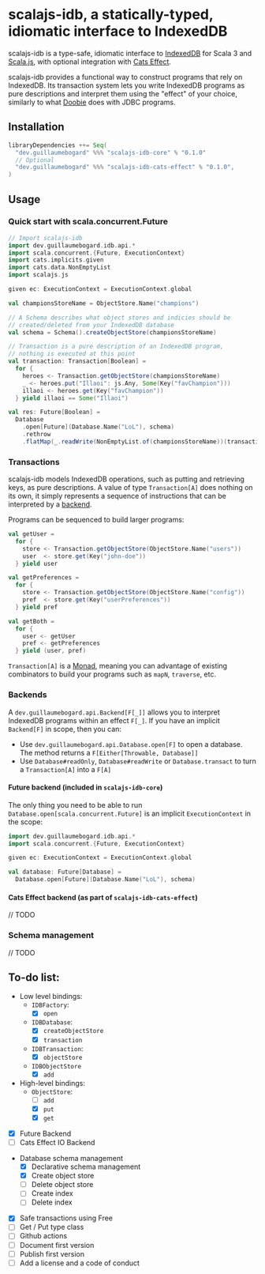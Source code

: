 # scalajs-idb, a statically-typed, idiomatic interface to IndexedDB

scalajs-idb is a type-safe, idiomatic interface to 
[IndexedDB](https://developer.mozilla.org/en-US/docs/Web/API/IndexedDB_API) for Scala 3
and [Scala.js](https://www.scala-js.org/), with optional integration with
[Cats Effect](https://typelevel.org/cats-effect/).

scalajs-idb provides a functional way to construct programs that rely on IndexedDB. Its
transaction system lets you write IndexedDB programs as pure descriptions and interpret them using
the "effect" of your choice, similarly to what [Doobie](https://tpolecat.github.io/doobie/) does 
with JDBC programs.

## Installation

```scala
libraryDependencies ++= Seq(
  "dev.guillaumebogard" %%% "scalajs-idb-core" % "0.1.0"
  // Optional
  "dev.guillaumebogard" %%% "scalajs-idb-cats-effect" % "0.1.0",
)
```

## Usage

### Quick start with scala.concurrent.Future

```scala
// Import scalajs-idb
import dev.guillaumebogard.idb.api.*
import scala.concurrent.{Future, ExecutionContext}
import cats.implicits.given
import cats.data.NonEmptyList
import scalajs.js

given ec: ExecutionContext = ExecutionContext.global

val championsStoreName = ObjectStore.Name("champions")

// A Schema describes what object stores and indicies should be
// created/deleted from your IndexedDB database
val schema = Schema().createObjectStore(championsStoreName)

// Transaction is a pure description of an IndexedDB program,
// nothing is executed at this point
val transaction: Transaction[Boolean] = 
  for {
    heroes <- Transaction.getObjectStore(championsStoreName)
    _ <- heroes.put("Illaoi": js.Any, Some(Key("favChampion")))
    illaoi <- heroes.get(Key("favChampion"))
  } yield illaoi == Some("Illaoi")

val res: Future[Boolean] = 
  Database
    .open[Future](Database.Name("LoL"), schema)
    .rethrow
    .flatMap(_.readWrite(NonEmptyList.of(championsStoreName))(transaction))
```

### Transactions

scalajs-idb models IndexedDB operations, such as putting and retrieving keys, as pure
descriptions. A value of type `Transaction[A]` does nothing on its own, it simply represents
a sequence of instructions that can be interpreted by a [backend](#Backends).

Programs can be sequenced to build larger programs:

```scala
val getUser =
  for {
    store <- Transaction.getObjectStore(ObjectStore.Name("users"))
    user  <- store.get(Key("john-doe"))
  } yield user

val getPreferences =
  for {
    store <- Transaction.getObjectStore(ObjectStore.Name("config"))
    pref  <- store.get(Key("userPreferences"))
  } yield pref

val getBoth =
  for {
    user <- getUser
    pref <- getPreferences 
  } yield (user, pref)
```

`Transaction[A]` is a [Monad](https://typelevel.org/cats/typeclasses/monad.html), meaning you can
advantage of existing combinators to build your programs such as `mapN`, `traverse`, etc.

### Backends

A `dev.guillaumebogard.api.Backend[F[_]]` allows you to interpret IndexedDB programs
within an effect `F[_]`. If you have an implicit `Backend[F]` in scope, then you can:

- Use `dev.guillaumebogard.api.Database.open[F]` to open a database. The method returns
a `F[Either[Throwable, Database]]`
- Use `Database#readOnly`, `Database#readWrite` or `Database.transact` to turn a `Transaction[A]`
into a `F[A]`

#### Future backend (included in `scalajs-idb-core`)

The only thing you need to be able to run `Database.open[scala.concurrent.Future]` is
an implicit `ExecutionContext` in the scope:

```scala
import dev.guillaumebogard.idb.api.*
import scala.concurrent.{Future, ExecutionContext}

given ec: ExecutionContext = ExecutionContext.global

val database: Future[Database] = 
  Database.open[Future](Database.Name("LoL"), schema)
```

#### Cats Effect backend (as part of `scalajs-idb-cats-effect`)

// TODO

### Schema management

// TODO

## To-do list:

- Low level bindings:
  - `IDBFactory`:
    - [x] `open`
  - `IDBDatabase`:
    - [x] `createObjectStore`
    - [x] `transaction`
  - `IDBTransaction`:
    - [x] `objectStore`
  - `IDBObjectStore`
    - [x] `add`
- High-level bindings:
  - `ObjectStore`:
    - [ ] `add`
    - [x] `put`
    - [x] `get`
- [x] Future Backend
- [ ] Cats Effect IO Backend 
- Database schema management
  - [x] Declarative schema management
  - [x] Create object store
  - [ ] Delete object store
  - [ ] Create index
  - [ ] Delete index

- [x] Safe transactions using Free
- [ ] Get / Put type class
- [ ] Github actions
- [ ] Document first version
- [ ] Publish first version
- [ ] Add a license and a code of conduct
